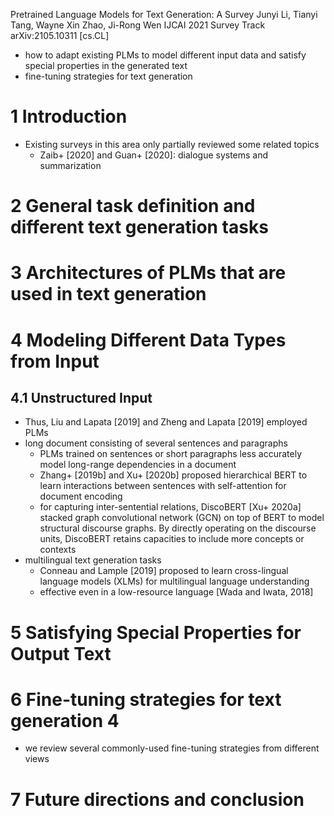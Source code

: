 Pretrained Language Models for Text Generation: A Survey
Junyi Li, Tianyi Tang, Wayne Xin Zhao, Ji-Rong Wen
IJCAI 2021 Survey Track arXiv:2105.10311 [cs.CL]

* how to adapt existing PLMs to model different input data and
  satisfy special properties in the generated text
* fine-tuning strategies for text generation

# 1 Introduction

* Existing surveys in this area only partially reviewed some related topics
  * Zaib+ [2020] and Guan+ [2020]: dialogue systems and summarization

# 2 General task definition and different text generation tasks

# 3 Architectures of PLMs that are used in text generation

# 4 Modeling Different Data Types from Input

## 4.1 Unstructured Input

* Thus, Liu and Lapata [2019] and Zheng and Lapata [2019] employed PLMs
* long document consisting of several sentences and paragraphs
  * PLMs trained on sentences or short paragraphs less accurately
    model long-range dependencies in a document
  * Zhang+ [2019b] and Xu+ [2020b] proposed hierarchical BERT to learn
    interactions between sentences with self-attention for document encoding
  * for capturing inter-sentential relations, DiscoBERT [Xu+ 2020a] stacked
    graph convolutional network (GCN) on top of BERT to model structural
    discourse graphs. By directly operating on the discourse units, DiscoBERT
    retains capacities to include more concepts or contexts
* multilingual text generation tasks
  * Conneau and Lample [2019] proposed to learn cross-lingual language models
    (XLMs) for multilingual language understanding
  * effective even in a low-resource language [Wada and Iwata, 2018]

# 5 Satisfying Special Properties for Output Text

# 6 Fine-tuning strategies for text generation 4

* we review several commonly-used fine-tuning strategies from different views

# 7 Future directions and conclusion
